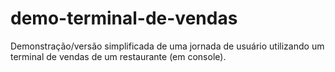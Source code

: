 # demo-terminal-de-vendas
Demonstração/versão simplificada de uma jornada de usuário utilizando um terminal de vendas de um restaurante (em console).
